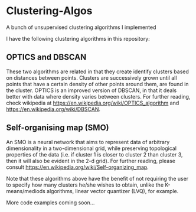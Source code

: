 # Clustering-Algos
A bunch of unsupervised clustering algorithms I implemented

I have the following clustering algorithms in this repository:

## OPTICS and DBSCAN

These two algorithms are related in that they create identify clusters based on distances between points. Clusters are successively grown until all points that have a certain density of other points around them, are found in the cluster. OPTICS is an improved version of DBSCAN, in that it deals better with data where density varies between clusters. For further reading, check wikipedia at https://en.wikipedia.org/wiki/OPTICS_algorithm and https://en.wikipedia.org/wiki/DBSCAN.

## Self-organising map (SMO)

An SMO is a neural network that aims to represent data of arbitrary dimensionality in a two-dimensional grid, while preserving topological properties of the data (i.e. if cluster 1 is closer to cluster 2 than cluster 3, then it will also be evident in the 2-d grid). For further reading, please consult https://en.wikipedia.org/wiki/Self-organizing_map.

Note that these algorithms above have the benefit of not requiring the user to specify how many clusters he/she wishes to obtain, unlike the K-means/mediods algorithms, linear vector quantizer (LVQ), for example.

More code examples coming soon...
